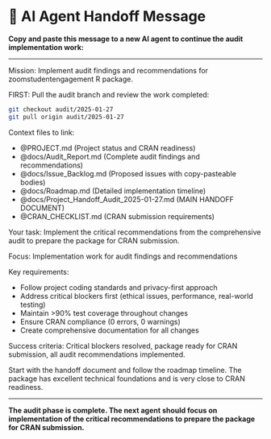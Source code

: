 # 🤖 AI Agent Handoff Message

**Copy and paste this message to a new AI agent to continue the audit implementation work:**

---

Mission: Implement audit findings and recommendations for zoomstudentengagement R package.

FIRST: Pull the audit branch and review the work completed:
```bash
git checkout audit/2025-01-27
git pull origin audit/2025-01-27
```

Context files to link:
- @PROJECT.md (Project status and CRAN readiness)
- @docs/Audit_Report.md (Complete audit findings and recommendations)
- @docs/Issue_Backlog.md (Proposed issues with copy-pasteable bodies)
- @docs/Roadmap.md (Detailed implementation timeline)
- @docs/Project_Handoff_Audit_2025-01-27.md (MAIN HANDOFF DOCUMENT)
- @CRAN_CHECKLIST.md (CRAN submission requirements)

Your task: Implement the critical recommendations from the comprehensive audit to prepare the package for CRAN submission.

Focus: Implementation work for audit findings and recommendations

Key requirements:
- Follow project coding standards and privacy-first approach
- Address critical blockers first (ethical issues, performance, real-world testing)
- Maintain >90% test coverage throughout changes
- Ensure CRAN compliance (0 errors, 0 warnings)
- Create comprehensive documentation for all changes

Success criteria: Critical blockers resolved, package ready for CRAN submission, all audit recommendations implemented.

Start with the handoff document and follow the roadmap timeline. The package has excellent technical foundations and is very close to CRAN readiness.

---

**The audit phase is complete. The next agent should focus on implementation of the critical recommendations to prepare the package for CRAN submission.**